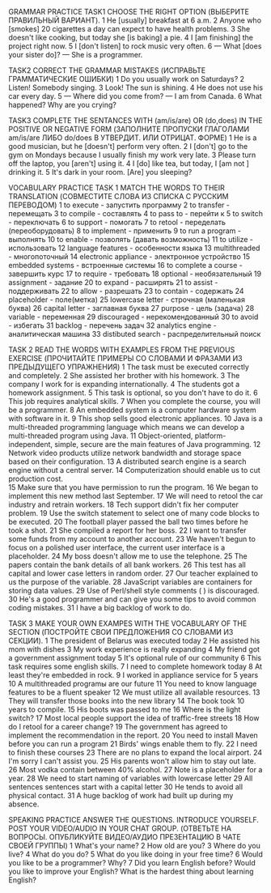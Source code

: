 GRAMMAR PRACTICE
TASK1
CHOOSE THE RIGHT OPTION (ВЫБЕРИТЕ ПРАВИЛЬНЫЙ ВАРИАНТ).
1 He [usually] breakfast at 6 a.m.
2 Anyone who [smokes] 20 cigarettes a day can expect to have health problems.
3 She doesn't like cooking, but today she [is baking] a pie.
4 I [am finishing] the project right now.
5 I [don't listen] to rock music very often.
6  — What [does your sister do]?
— She is a programmer.

TASK2
CORRECT THE GRAMMAR MISTAKES (ИСПРАВЬТЕ ГРАММАТИЧЕСКИЕ ОШИБКИ)
1 Do you usually work on Saturdays?
2 Listen! Somebody singing.
3 Look! The sun is shining.
4 He does not use his car every day.
5 — Where did you come from?
— I am from Canada.
6 What happened? Why are you crying?

TASK3
COMPLETE THE SENTANCES WITH (am/is/are) OR (do,does) IN THE POSITIVE OR NEGATIVE FORM (ЗАПОЛНИТЕ ПРОПУСКИ ГЛАГОЛАМИ am/is/are ЛИБО do/does В УТВЕРДИТ. ИЛИ ОТРИЦАТ. ФОРМЕ)
1 He is a good musician, but he [doesn't] perform very often.
2 I [don't] go to the gym on Mondays because I usually finish my work very late.
3 Please turn off the laptop, you [aren't] using it.
4 I [do] like tea, but today, I [am not ] drinking it.
5 It's dark in your room. [Are] you sleeping?


VOCABULARY PRACTICE
TASK 1
MATCH THE WORDS TO THEIR TRANSLATION (СОВМЕСТИТЕ СЛОВА ИЗ СПИСКА С РУССКИМ ПЕРЕВОДОМ)
1 to execute  - запустить программу
2 to transfer - перемещать
3 to compile - составлять
4 to pass to - перейти к
5 to switch - переключать
6 to support - помогать
7 to retool - переделать (переоборудовать)
8 to implement - применить
9 to run a program - выполнять
10 to enable - позволять (давать возможность)
11 to utilize - использовать
12 language features - особенности языка
13 multithreaded - многопоточный
14 electronic appliance - электронное устройство
15 embedded systems - встроенные системы
16 to complete a course - завершить курс
17 to require - требовать
18 optional - необязательный
19 assignment - задание
20 to expand - расширять
21 to assist - поддерживать
22 to allow - разрешать
23 to contain - содержать
24 placeholder - поле(метка)
25 lowercase letter - строчная (маленькая буква)
26 capital letter - заглавная буква
27 purpose - цель (задача)
28 variable - переменная
29 discouraged - нерекомендованный
30 to avoid - избегать
31 backlog - перечень задач
32 analytics engine - аналитическая машина
33 distibuted search - распределительный поиск




TASK 2
READ THE WORDS WITH EXAMPLES FROM THE PREVIOUS EXERCISE (ПРОЧИТАЙТЕ ПРИМЕРЫ СО СЛОВАМИ И ФРАЗАМИ ИЗ ПРЕДЫДУЩЕГО УПРАЖНЕНИЯ) 
1 The task must be executed correctly and completely. 
2 She assisted her brother with his homework. 
3 The company I work for is expanding internationally.
4 The students got a homework assignment.
5 This task is optional, so you don't have to do it. 
6 This job requires analytical skills.
7 When you complete the course, you will be a programmer. 
8 An embedded system is a computer hardware system with software in it.
9 This shop sells good electronic appliances. 
10 Java is a multi-threaded programming language which means we can develop a multi-threaded program using Java.
11 Object-oriented, platform-independent, simple, secure are the main features of Java programming. 
12 Network video products utilize network bandwidth and storage space based on their configuration. 
13  A distributed search engine is a search engine without a central server.
14 Computerization should enable us to cut production cost.  
15 Make sure that you have permission to run the program. 
16 We began to implement this new method last September.
17  We will need to retool the car industry and retrain workers. 
18 Tech support didn't fix her computer problem.
19 Use the switch statement to select one of many code blocks to be executed.
20 The football player passed the ball two times before he took a shot. 
21 She compiled a report for her boss. 
22  I want to transfer some funds from my account to another account.
23 We haven't begun to focus on a polished user interface, the current user interface is a placeholder.
24 My boss doesn't allow me to use the telephone.
25 The papers contain the bank details of all bank workers.
26 This test has all capital and lower case letters in random order.
27 Our teacher explained to us the purpose of the variable. 
28 JavaScript variables are containers for storing data values.
29 Use of Perl/shell style comments ( ) is discouraged.
30 He's a good programmer and can give you some tips to avoid common coding mistakes. 
31 I have a big backlog of work to do.

TASK 3
MAKE YOUR OWN EXAMPES WITH THE VOCABULARY OF THE SECTION (ПОСТРОЙТЕ СВОИ ПРЕДЛОЖЕНИЯ СО СЛОВАМИ ИЗ СЕКЦИИ). 
1 The president of Belarus was executed today
2 He assisted his mom with dishes
3 My work experience is really expanding
4 My friend got a government assignment today 
5 It's optional rule of our community
6 This task requires some english skills.
7 I need to complete homework today
8 At least they're embedded in rock.
9 I worked in appliance service for 5 years
10 A multithreaded programы are our future
11 You need to know language features to be a fluent speaker
12  We must utilize all available resources.
13 They will transfer those books into the new library
14 The book took 10 years to compile.
15 His boots was passed to me
16 Where is the light switch?
17 Most local people support the idea of traffic-free streets
18 How do I retool for a career change?
19 The government has agreed to implement the recommendation in the report.
20 You need to install Maven before you can run a program
21 Birds' wings enable them to fly.
22 I need to finish these courses
23 There are no plans to expand the local airport.
24 I'm sorry I can't assist you.
25  His parents won't allow him to stay out late.
26 Most vodka contain between 40% alcohol.
27 Note is a placeholder for a year.
28 We need to start naming of variables with lowercase letter
29 All sentences sentences start with a capital letter
30 He tends to avoid all physical contact.
31 A huge backlog of work had built up during my absence.


SPEAKING PRACTICE
ANSWER THE QUESTIONS. INTRODUCE YOURSELF. POST YOUR VIDEO/AUDIO IN YOUR CHAT GROUP. (ОТВЕТЬТЕ НА ВОПРОСЫ. ОПУБЛИКУЙТЕ ВИДЕО/АУДИО ПРЕЗЕНТАЦИЮ В ЧАТЕ СВОЕЙ ГРУППЫ)
1 What's your name? 
2 How old are you? 
3 Where do you live?
4 What do you do?
5 What do you like doing in your free time?
6 Would you like to be a programmer? Why?
7 Did you learn English before? Would you like to improve your English? What is the hardest thing about learning English? 
